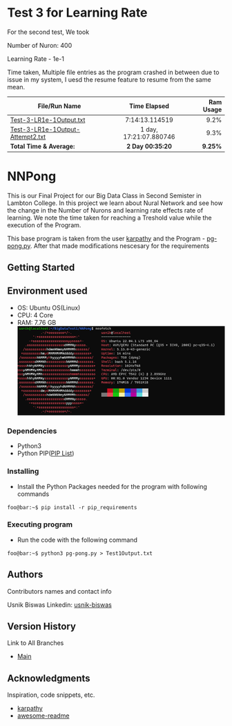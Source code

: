 # Test 3 for Learning Rate
For the second test, We took 

Number of Nuron: 400

Learning Rate - 1e-1

Time taken, Multiple file entries as the program crashed in between due to issue in my system, I uesd the resume feature to resume from the same mean.

| File/Run Name            |      Time Elapsed          | Ram Usage |
| -------------------------|:--------------------------:| -------------------:|
| [Test-3-LR1e-1Output.txt](./Test-3-LR1e-1Output.txt)  | 7:14:13.114519  |  9.2% |
| [Test-3-LR1e-1Output-Attempt2.txt](./Test-3-LR1e-1Output-Attempt2.txt) | 1 day, 17:21:07.880746 |  9.3%  |
| __Total Time & Average:__ | __2 Day 00:35:20__   | __9.25%__  |

# NNPong

This is our Final Project for our Big Data Class in Second Semister in Lambton College. In this project we learn about Nural Network and see how the change in the Number of Nurons and learning rate effects rate of learning. We note the time taken for reaching a Treshold value while the execution of the Program.

This base program is taken from the user [karpathy](https://gist.github.com/karpathy) and the Program - [pg-pong.py](https://gist.github.com/karpathy/a4166c7fe253700972fcbc77e4ea32c5). After that made modifications nescesary for the requirements

## Getting Started

## Environment used
* OS: Ubuntu OS(Linux)
* CPU: 4 Core
* RAM: 7.76 GB
![Screenshot](ScreenShots/System_Specification.png)

### Dependencies 

* Python3
* Python PIP([PIP List](https://github.com/UsnikB/NNPong/blob/Test1-Test/pip_requirements))

### Installing

* Install the Python Packages needed for the program with following commands
```console
foo@bar:~$ pip install -r pip_requirements
```

### Executing program

* Run the code with the following command
```console
foo@bar:~$ python3 pg-pong.py > Test1Output.txt
```

## Authors

Contributors names and contact info

Usnik Biswas
Linkedin: [usnik-biswas](https://www.linkedin.com/in/usnik-biswas/)

## Version History

Link to All Branches
* [Main](https://github.com/UsnikB/NNPong/tree/main)

## Acknowledgments

Inspiration, code snippets, etc.
* [karpathy](https://gist.github.com/karpathy)
* [awesome-readme](https://github.com/matiassingers/awesome-readme)
